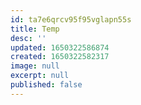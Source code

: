 ```yaml
---
id: ta7e6qrcv95f95vglapn55s
title: Temp
desc: ''
updated: 1650322586874
created: 1650322582317
image: null
excerpt: null
published: false
---
```


